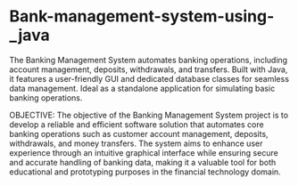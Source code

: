 # Bank-management-system-using-_java
The Banking Management System automates banking operations, including account management, deposits, withdrawals, and transfers. Built with Java, it features a user-friendly GUI and dedicated database classes for seamless data management. Ideal as a standalone application for simulating basic banking operations.

OBJECTIVE:
The objective of the Banking Management System project is to develop a reliable and efficient software solution that automates core banking operations such as customer account management, deposits, withdrawals, and money transfers. The system aims to enhance user experience through an intuitive graphical interface while ensuring secure and accurate handling of banking data, making it a valuable tool for both educational and prototyping purposes in the financial technology domain.
